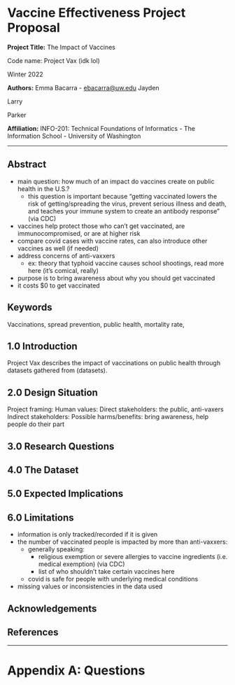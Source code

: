 # Vaccine Effectiveness Project Proposal

**Project Title:** The Impact of Vaccines

Code name: Project Vax (idk lol)

Winter 2022


**Authors:**
Emma Bacarra - ebacarra@uw.edu
Jayden

Larry

Parker

**Affiliation:** INFO-201: Technical Foundations of Informatics - The Information School - University of Washington

<hr />

## Abstract
- main question: how much of an impact do vaccines create on public health in the U.S.?
  - this question is important because “getting vaccinated lowers the risk of getting/spreading the virus, prevent serious illness and death, and teaches your immune system to create an antibody response” (via CDC)
- vaccines help protect those who can’t get vaccinated, are immunocompromised, or are at higher risk
- compare covid cases with vaccine rates, can also introduce other vaccines as well (if needed)
- address concerns of anti-vaxxers
  - ex: theory that typhoid vaccine causes school shootings, read more here (it’s comical, really)
- purpose is to bring awareness about why you should get vaccinated
- it costs $0 to get vaccinated


## Keywords
Vaccinations, spread prevention, public health, mortality rate,

## 1.0 Introduction
Project Vax describes the impact of vaccinations on public health through datasets gathered from (datasets).

## 2.0 Design Situation
Project framing:
Human values:
Direct stakeholders: the public, anti-vaxers
Indirect stakeholders:
Possible harms/benefits: bring awareness, help people do their part

## 3.0 Research Questions

## 4.0 The Dataset

## 5.0 Expected Implications

## 6.0 Limitations
- information is only tracked/recorded if it is given
- the number of vaccinated people is impacted by more than anti-vaxxers:
  - generally speaking:
    - religious exemption or severe allergies to vaccine ingredients (i.e. medical exemption) (via CDC)
    - list of who shouldn’t take certain vaccines here
  - covid is safe for people with underlying medical conditions
- missing values or inconsistencies in the data used

## Acknowledgements

## References

<hr />

# Appendix A: Questions
